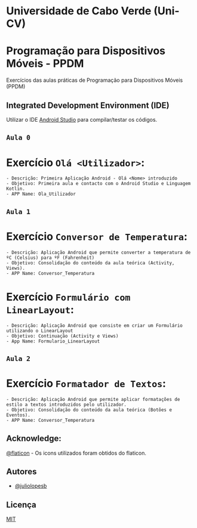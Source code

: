 # Universidade de Cabo Verde (Uni-CV)
# Programação para Dispositivos Móveis - PPDM
Exercícios das aulas práticas de Programação para Dispositivos Móveis (PPDM)

## Integrated Development Environment (IDE) 
Utilizar o IDE [Android Studio](https://developer.android.com/studio) para compilar/testar os códigos.

## `Aula 0`
# Exercício `Olá <Utilizador>`: 
    - Descrição: Primeira Aplicação Android - Olá <Nome> introduzido 
    - Objetivo: Primeira aula e contacto com o Android Studio e Linguagem Kotlin.
    - APP Name: Ola_Utilizador

## `Aula 1`
# Exercício `Conversor de Temperatura`: 
    - Descrição: Aplicação Android que permite converter a temperatura de ºC (Celsius) para ºF (Fahrenheit) 
    - Objetivo: Consolidação do conteúdo da aula teórica (Activity, Views).
    - APP Name: Conversor_Temperatura

# Exercício `Formulário com LinearLayout`: 
    - Descrição: Aplicação Android que consiste em criar um Formulário utilizando o LinearLayout
    - Objetivo: Continuação (Activity e Views)
    - App Name: Formulario_LinearLayout

## `Aula 2`
# Exercício `Formatador de Textos`: 
    - Descrição: Aplicação Android que permite aplicar formatações de estilo a textos introduzidos pelo utilizador.  
    - Objetivo: Consolidação do conteúdo da aula teórica (Botões e Eventos).
    - APP Name: Conversor_Temperatura

## Acknowledge:
[@flaticon](https://www.flaticon.com/) - Os icons utilizados foram obtidos do flaticon. 


## Autores
- [@juliolopesb](https://github.com/juliolopesb)

## Licença

[MIT](https://choosealicense.com/licenses/mit/)